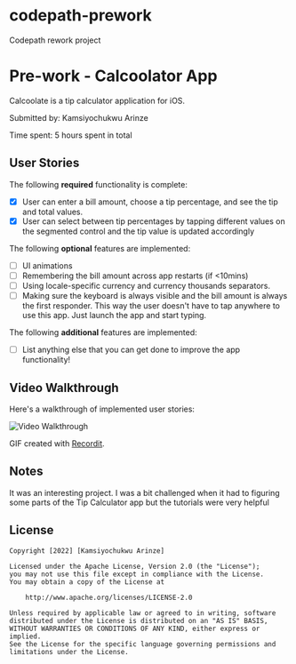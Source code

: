 # codepath-prework
Codepath rework project

# Pre-work - Calcoolator App

Calcoolate is a tip calculator application for iOS.

Submitted by: Kamsiyochukwu Arinze

Time spent: 5 hours spent in total

## User Stories

The following **required** functionality is complete:

* [x] User can enter a bill amount, choose a tip percentage, and see the tip and total values.
* [x] User can select between tip percentages by tapping different values on the segmented control and the tip value is updated accordingly

The following **optional** features are implemented:

* [ ] UI animations
* [ ] Remembering the bill amount across app restarts (if <10mins)
* [ ] Using locale-specific currency and currency thousands separators.
* [ ] Making sure the keyboard is always visible and the bill amount is always the first responder. This way the user doesn't have to tap anywhere to use this app. Just launch the app and start typing.

The following **additional** features are implemented:

- [ ] List anything else that you can get done to improve the app functionality!

## Video Walkthrough

Here's a walkthrough of implemented user stories:

<img src='https://recordit.co/NtlfZYHjOH.gif' title='Video Walkthrough' width='' alt='Video Walkthrough' />

GIF created with [Recordit](http://www.recordit.co).

## Notes

It was an interesting project. I was a bit challenged when it had to figuring some parts of the Tip Calculator app but the tutorials were very helpful

## License

    Copyright [2022] [Kamsiyochukwu Arinze]

    Licensed under the Apache License, Version 2.0 (the "License");
    you may not use this file except in compliance with the License.
    You may obtain a copy of the License at

        http://www.apache.org/licenses/LICENSE-2.0

    Unless required by applicable law or agreed to in writing, software
    distributed under the License is distributed on an "AS IS" BASIS,
    WITHOUT WARRANTIES OR CONDITIONS OF ANY KIND, either express or implied.
    See the License for the specific language governing permissions and
    limitations under the License.
